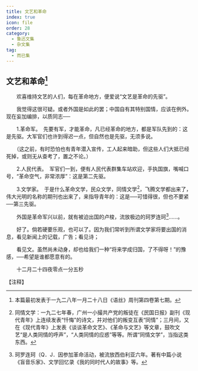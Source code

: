```yaml
---
title: 文艺和革命
index: true
icon: file
order: 28
category:
  - 鲁迅文集
  - 杂文集
tag:  
  - 而已集
---
```


## 文艺和革命[^①]

　　欢喜维持文艺的人们，每在革命地方，便爱说“文艺是革命的先驱”。

　　我觉得这很可疑。或者外国是如此的罢；中国自有其特别国情，应该在例外。现在妄加编排，以质同志──

　　1.革命军。　先要有军，才能革命，凡已经革命的地方，都是军队先到的：这是先驱。大军官们也许到得迟一点，但自然也是先驱，无须多说。

　　（这之前，有时恐怕也有青年潜入宣传，工人起来暗助，但这些人们大抵已经死掉，或则无从查考了，置之不论。）

　　2.人民代表。　军官们一到，便有人民代表群集车站欢迎，手执国旗，嘴喊口号，“革命空气，非常浓厚”：这是第二先驱。

　　3.文学家。　于是什么革命文学，民众文学，同情文学[^②]，飞腾文学都出来了，伟大光明的名称的期刊也出来了，来指导青年的：这是──可惜得很，但也不要紧──第三先驱。

　　外国是革命军兴以前，就有被迫出国的卢梭，流放极边的珂罗连珂[^③]……。

　　好了。倘若硬要乐观，也可以了。因为我们常听到所谓文学家将要出国的消息，看见新闻上的记载，广告；看见诗；

　　看见文。虽然尚未动身，却也给我们一种“将来学成归国，了不得呀！”的豫感，──希望是谁都愿意有的。

　　十二月二十四夜零点一分五秒

【注释】

[^①]:本篇最初发表于一九二八年一月二十八日《语丝》周刊第四卷第七期。

[^②]:同情文学：一九二七年春，广州一小撮共产党的叛徒在《民国日报》副刊《现代青年》上连续发表“忏悔”的诗文，并对他们的叛变互表“同情”；三月间，又在《现代青年》上发表《谈谈革命文艺》、《革命与文艺》等文章，鼓吹文艺“是人类同情的呼声”，“人类同情的应惑”等等。所谓“同情文学”，当指这类东西。

[^③]:珂罗连珂（Q．J．因参加革命活动，被流放西伯利亚六年。著有中篇小说《盲音乐家》、文学回忆录《我的同时代人的故事》等。
